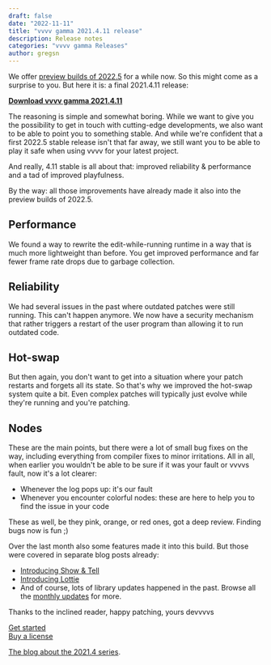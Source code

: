 ```yaml
---
draft: false
date: "2022-11-11"
title: "vvvv gamma 2021.4.11 release"
description: Release notes
categories: "vvvv gamma Releases"
author: gregsn
---
```

We offer [preview builds of 2022.5](https://visualprogramming.net/blog/2022/vvvv-gamma-2022.5-previews-available-now/) for a while now.
So this might come as a surprise to you. But here it is: a final 2021.4.11 release:

__[Download vvvv gamma 2021.4.11](http://visualprogramming.net/#Download|)__


The reasoning is simple and somewhat boring. While we want to give you the possibility to get in touch with cutting-edge developments, we also want to be able to point you to something stable. 
And while we're confident that a first 2022.5 stable release isn't that far away, we still want you to be able to play it safe when using vvvv for your latest project.

And really, 4.11 stable is all about that: improved reliability & performance and a tad of improved playfulness.

By the way: all those improvements have already made it also into the preview builds of 2022.5.

## Performance
We found a way to rewrite the edit-while-running runtime in a way that is much more lightweight than before. You get improved performance and far fewer frame rate drops due to garbage collection.

## Reliability
We had several issues in the past where outdated patches were still running. This can't happen anymore. We now have a security mechanism that rather triggers a restart of the user program than allowing it to run outdated code.

## Hot-swap
But then again, you don't want to get into a situation where your patch restarts and forgets all its state. So that's why we improved the hot-swap system quite a bit. Even complex patches will typically just evolve while they're running and you're patching.

## Nodes
These are the main points, but there were a lot of small bug fixes on the way, including everything from compiler fixes to minor irritations.
All in all, when earlier you wouldn't be able to be sure if it was your fault or vvvvs fault, now it's a lot clearer:
* Whenever the log pops up: it's our fault
* Whenever you encounter colorful nodes: these are here to help you to find the issue in your code

These as well, be they pink, orange, or red ones, got a deep review. Finding bugs now is fun ;)

Over the last month also some features made it into this build. But those were covered in separate blog posts already:

- [Introducing Show & Tell](https://visualprogramming.net/blog/2022/introducing-show-tell/)
- [Introducing Lottie](https://visualprogramming.net/blog/2022/introducing-lottie/)
- And of course, lots of library updates happened in the past. Browse all the [monthly updates](https://visualprogramming.net/blog/2022/vvvvhat-happened-in-october-2022/) for more.

Thanks to the inclined reader,
happy patching,
yours devvvvs

[Get started](https://thegraybook.vvvv.org/reference/getting-started/overview.html)  
[Buy a license](https://store.vvvv.org)

[The blog about the 2021.4 series](https://visualprogramming.net/blog/2022/vvvv-gamma-2021.4-release/).

